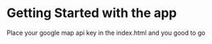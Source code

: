 # Getting Started with the app

Place your google map api key in the index.html and you good to go

